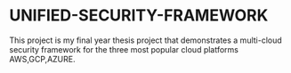 # UNIFIED-SECURITY-FRAMEWORK
This project is my final year thesis project that demonstrates a multi-cloud security framework for the three most popular cloud platforms AWS,GCP,AZURE.
